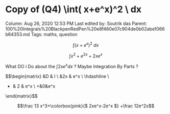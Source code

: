 # Copy of (Q4) \int( x+e^x)^2 \ dx

Column: Aug 26, 2020 12:53 PM
Last edited by: Soutrik das
Parent: 100%20Integrals%20BlackpenRedPen%20e8f460e07c904de0b02abe1066b64353.md
Tags: maths, question

$$\int( x+e^x)^2 \ dx$$

$$\int x^2 +e^{2x} +2xe^x$$

What  DO i Do about the $\int 2xe^x dx$ ? Maybe Integration By Parts ?

$$\begin{matrix}
&D & I \\
&2x & e^x \\
\hdashline \\
- & 2 & e^x \\
+&0&e^x

\end{matrix}$$

$$\frac 13 x^3+\colorbox{pink}{$ 2xe^x-2e^x $} +\frac 12e^2x$$